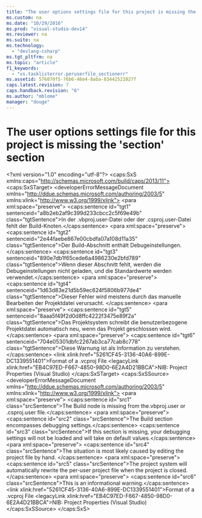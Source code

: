 ```yaml
---
title: "The user options settings file for this project is missing the &#39;section&#39; section"
ms.custom: na
ms.date: "10/29/2016"
ms.prod: "visual-studio-dev14"
ms.reviewer: na
ms.suite: na
ms.technology: 
  - "devlang-csharp"
ms.tgt_pltfrm: na
ms.topic: "article"
f1_keywords: 
  - "vs.tasklisterror.peruserfile_sectionerr"
ms.assetid: 576070f5-76b6-46e4-8aba-83442521027f
caps.latest.revision: 7
caps.handback.revision: "6"
ms.author: "mblome"
manager: "douge"
---
```

# The user options settings file for this project is missing the &#39;section&#39; section
\<?xml version="1.0" encoding="utf-8"?>
\<caps:SxS xmlns:caps="http://schemas.microsoft.com/build/caps/2013/11">
  \<caps:SxSTarget>
    \<developerErrorMessageDocument xmlns="http://ddue.schemas.microsoft.com/authoring/2003/5" xmlns:xlink="http://www.w3.org/1999/xlink">
      <introduction>
        \<para xml:space="preserve">
      \<caps:sentence id="tgt1" sentenceid="a8b2eb2af9c399d233cbcc2c5f69e49b" class="tgtSentence">In der <legacyBold>.vbproj.user</legacyBold>-Datei oder der <legacyBold>.csproj.user</legacyBold>-Datei fehlt der <UI>Build</UI>-Knoten.\</caps:sentence>
    </para>
        \<para xml:space="preserve">
      \<caps:sentence id="tgt2" sentenceid="2e44faebe867e00cbdfa07a108d11a35" class="tgtSentence">Der <UI>Build</UI>-Abschnitt enthält Debugeinstellungen.\</caps:sentence>  \<caps:sentence id="tgt3" sentenceid="890e7db1f65cede6a4986230e2bfd789" class="tgtSentence">Wenn dieser Abschnitt fehlt, werden die Debugeinstellungen nicht geladen, und die Standardwerte werden verwendet.\</caps:sentence>  </para>
        \<para xml:space="preserve">
      \<caps:sentence id="tgt4" sentenceid="1d63d83e21d5b59ec624f5806b977de4" class="tgtSentence">Dieser Fehler wird meistens durch das manuelle Bearbeiten der Projektdatei verursacht. \</caps:sentence>
    </para>
        \<para xml:space="preserve">
      \<caps:sentence id="tgt5" sentenceid="8aaa5f49f2d0d8ffc4222f3475e89f2a" class="tgtSentence">Das Projektsystem schreibt die benutzerbezogene Projektdatei automatisch neu, wenn das Projekt geschlossen wird.\</caps:sentence>
    </para>
        \<para xml:space="preserve">
      \<caps:sentence id="tgt6" sentenceid="704e05301dbfc2267ab3ca77cab8c778" class="tgtSentence">Diese Warnung ist als Information zu verstehen.\</caps:sentence>
    </para>
      </introduction>
      <relatedTopics>
        \<link xlink:href="5261CF45-3136-40A6-899E-DC1339551401">Format of a .vcproj File</link>
        \<legacyLink xlink:href="EB4C97ED-F667-4850-98D0-6E2A4D21BBCA">NIB: Project Properties (Visual Studio)</legacyLink>
      </relatedTopics>
    </developerErrorMessageDocument>
  \</caps:SxSTarget>
  \<caps:SxSSource>
    \<developerErrorMessageDocument xmlns="http://ddue.schemas.microsoft.com/authoring/2003/5" xmlns:xlink="http://www.w3.org/1999/xlink">
      <introduction>
        \<para xml:space="preserve">
      \<caps:sentence id="src1" class="srcSentence">The Build node is missing from the.vbproj.user or .csproj.user file.\</caps:sentence>
    </para>
        \<para xml:space="preserve">
      \<caps:sentence id="src2" class="srcSentence">The Build section encompasses debugging settings.\</caps:sentence>  \<caps:sentence id="src3" class="srcSentence">If this section is missing, your debugging settings will not be loaded and will take on default values.\</caps:sentence>  </para>
        \<para xml:space="preserve">
      \<caps:sentence id="src4" class="srcSentence">The situation is most likely caused by editing the project file by hand. \</caps:sentence>
    </para>
        \<para xml:space="preserve">
      \<caps:sentence id="src5" class="srcSentence">The project system will automatically rewrite the per-user project file when the project is closed.\</caps:sentence>
    </para>
        \<para xml:space="preserve">
      \<caps:sentence id="src6" class="srcSentence">This is an informational warning.\</caps:sentence>
    </para>
      </introduction>
      <relatedTopics>
        \<link xlink:href="5261CF45-3136-40A6-899E-DC1339551401">Format of a .vcproj File</link>
        \<legacyLink xlink:href="EB4C97ED-F667-4850-98D0-6E2A4D21BBCA">NIB: Project Properties (Visual Studio)</legacyLink>
      </relatedTopics>
    </developerErrorMessageDocument>
  \</caps:SxSSource>
\</caps:SxS>